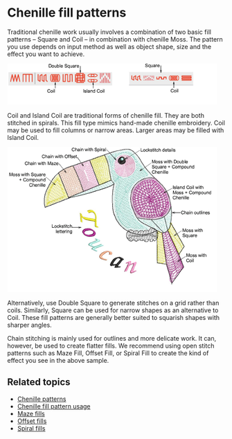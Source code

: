 # Chenille fill patterns

Traditional chenille work usually involves a combination of two basic fill patterns – Square and Coil – in combination with chenille Moss. The pattern you use depends on input method as well as object shape, size and the effect you want to achieve.

![chenille_basics00008.png](assets/chenille_basics00008.png)

Coil and Island Coil are traditional forms of chenille fill. They are both stitched in spirals. This fill type mimics hand-made chenille embroidery. Coil may be used to fill columns or narrow areas. Larger areas may be filled with Island Coil.

![chenille-mixed-sample.png](assets/chenille-mixed-sample.png)

Alternatively, use Double Square to generate stitches on a grid rather than coils. Similarly, Square can be used for narrow shapes as an alternative to Coil. These fill patterns are generally better suited to squarish shapes with sharper angles.

Chain stitching is mainly used for outlines and more delicate work. It can, however, be used to create flatter fills. We recommend using open stitch patterns such as Maze Fill, Offset Fill, or Spiral Fill to create the kind of effect you see in the above sample.

## Related topics

- [Chenille patterns](../../Decorative/specialty/Chenille_patterns)
- [Chenille fill pattern usage](../chenille_digitizing/Chenille_fill_pattern_usage)
- [Maze fills](../../Decorative/specialty/Maze_fills)
- [Offset fills](../../Decorative/curves/Offset_fills)
- [Spiral fills](../../Decorative/curves/Spiral_fills)
